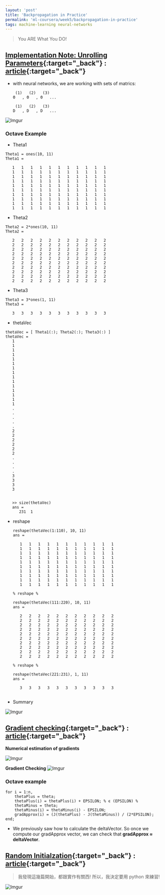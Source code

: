 ```yaml
---
layout: 'post'
title: 'Backpropagation in Practice'
permalink: 'ml-coursera/week5/backpropagation-in-practice'
tags: machine-learning neural-networks
---
```


> You ARE What You DO!

## [Implementation Note: Unrolling Parameters](https://www.coursera.org/learn/machine-learning/lecture/60Uxp/implementation-note-unrolling-parameters){:target="_back"} : [article](https://www.coursera.org/learn/machine-learning/supplement/v88ik/implementation-note-unrolling-parameters){:target="_back"}

- with neural networks, we are working with sets of matrics:
   ~~~
    (1)   (2)   (3)   
   Θ   , Θ   , Θ   ...  
   
    (1)   (2)   (3)   
   D   , D   , D   ...
   ~~~
 
![Imgur](https://i.imgur.com/UY0OMBq.gif)

### Octave Example
- Theta1
~~~
Theta1 = ones(10, 11)
Theta1 =

   1   1   1   1   1   1   1   1   1   1   1
   1   1   1   1   1   1   1   1   1   1   1
   1   1   1   1   1   1   1   1   1   1   1
   1   1   1   1   1   1   1   1   1   1   1
   1   1   1   1   1   1   1   1   1   1   1
   1   1   1   1   1   1   1   1   1   1   1
   1   1   1   1   1   1   1   1   1   1   1
   1   1   1   1   1   1   1   1   1   1   1
   1   1   1   1   1   1   1   1   1   1   1
   1   1   1   1   1   1   1   1   1   1   1
~~~

- Theta2
~~~
Theta2 = 2*ones(10, 11)
Theta2 =

   2   2   2   2   2   2   2   2   2   2   2
   2   2   2   2   2   2   2   2   2   2   2
   2   2   2   2   2   2   2   2   2   2   2
   2   2   2   2   2   2   2   2   2   2   2
   2   2   2   2   2   2   2   2   2   2   2
   2   2   2   2   2   2   2   2   2   2   2
   2   2   2   2   2   2   2   2   2   2   2
   2   2   2   2   2   2   2   2   2   2   2
   2   2   2   2   2   2   2   2   2   2   2
   2   2   2   2   2   2   2   2   2   2   2
~~~

- Theta3
~~~
Theta3 = 3*ones(1, 11)
Theta3 =

   3   3   3   3   3   3   3   3   3   3   3
~~~

- thetaVec
~~~
thetaVec = [ Theta1(:); Theta2(:); Theta3(:) ]
thetaVec =
   1
   1
   1
   1
   1
   1
   1
   1
   1
   1
   1
   1
   1
   1
   1
   .
   .
   .
   .
   .
   2
   2
   2
   2
   2
   2
   .
   .
   .
   .
   3
   3
   3
   3


   >> size(thetaVec)
   ans =
      231  1      
   ~~~

- reshape
   ~~~
   reshape(thetaVec(1:110), 10, 11)
   ans =
   
      1   1   1   1   1   1   1   1   1   1   1
      1   1   1   1   1   1   1   1   1   1   1
      1   1   1   1   1   1   1   1   1   1   1
      1   1   1   1   1   1   1   1   1   1   1
      1   1   1   1   1   1   1   1   1   1   1
      1   1   1   1   1   1   1   1   1   1   1
      1   1   1   1   1   1   1   1   1   1   1
      1   1   1   1   1   1   1   1   1   1   1
      1   1   1   1   1   1   1   1   1   1   1
      1   1   1   1   1   1   1   1   1   1   1
    
   % reshape %

   reshape(thetaVec(111:220), 10, 11)
   ans =
   
      2   2   2   2   2   2   2   2   2   2   2
      2   2   2   2   2   2   2   2   2   2   2
      2   2   2   2   2   2   2   2   2   2   2
      2   2   2   2   2   2   2   2   2   2   2
      2   2   2   2   2   2   2   2   2   2   2
      2   2   2   2   2   2   2   2   2   2   2
      2   2   2   2   2   2   2   2   2   2   2
      2   2   2   2   2   2   2   2   2   2   2
      2   2   2   2   2   2   2   2   2   2   2
      2   2   2   2   2   2   2   2   2   2   2
   
   % reshape %

   reshape(thetaVec(221:231), 1, 11)
   ans =
   
      3   3   3   3   3   3   3   3   3   3   3
    
   ~~~


- Summary

![Imgur](https://i.imgur.com/XYNLzs4.gif)



## [Gradient checking](https://www.coursera.org/learn/machine-learning/lecture/Y3s6r/gradient-checking){:target="_back"} : [article](https://www.coursera.org/learn/machine-learning/supplement/fqeMw/gradient-checking){:target="_back"}


__Numerical estimation of gradients__

![Imgur](https://i.imgur.com/a09xNLx.gif)

__Gradient Checking__
![Imgur](https://i.imgur.com/oIyouVD.gif)

### Octave example
~~~
for i = 1:n,
    thetaPlus = theta;
    thetaPlus(i) = thetaPlus(i) + EPSILON; % ϵ (EPSILON) %
    thetaMinus = theta;
    thetaMinus(i) = thetaMinus(i) - EPSILON;
    gradApprox(i) = (J(thetaPlus) - J(thetaMinus)) / (2*EPSILON);
end;
~~~

- We previously saw how to calculate the deltaVector. So once we compute our gradApprox vector, we can check that **gradApprox ≈ deltaVector**.


## [Random Initialzation](https://www.coursera.org/learn/machine-learning/lecture/ND5G5/random-initialization){:target="_back"} : [article](https://www.coursera.org/learn/machine-learning/supplement/KMzY7/random-initialization){:target="_back"}

> 我發現這幾篇開始，都跟實作有關西! 所以，我決定要用 python 來練習! 

![Imgur](https://i.imgur.com/usAKzYM.gif)